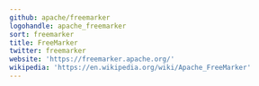 ```yaml
---
github: apache/freemarker
logohandle: apache_freemarker
sort: freemarker
title: FreeMarker
twitter: freemarker
website: 'https://freemarker.apache.org/'
wikipedia: 'https://en.wikipedia.org/wiki/Apache_FreeMarker'
---
```

